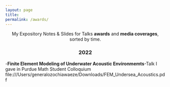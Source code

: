 ```yaml
---
layout: page
title: 
permalink: /awards/
---
```


<p align="center">
My Expository Notes & Slides for Talks <b>awards</b> and <b>media coverages</b>, sorted by time.
</p>

### <center>2022</center>
-**Finite Element Modeling of Underwater Acoustic Environmemts**-Talk I gave in Purdue Math Student Colloquium
file:///Users/generalozochiawaeze/Downloads/FEM_Undersea_Acoustics.pdf
